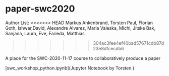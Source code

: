 # paper-swc2020

Author List:
<<<<<<< HEAD
Markus Ankenbrand, Torsten Paul, Florian Goth, Ishwar,David, Alexandre Alvarez, Maria Valeska, Michi, Jitske Bak, Sanjana, Laura, Eve, Farieda, Matthias
>>>>>>> 304ac3fee4ef40bad57671cdb87d23e8dfcecdb6

A place for the SWC-2020-11-17 course to collaboratively produce a paper

[swc_workshop_python.ipynb](Jupyter Notebook by Torsten.)

